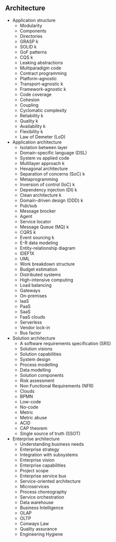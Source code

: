 ## Architecture

- Application structure
  - Modularity
  - Components
  - Directories
  - GRASP k
  - SOLID k
  - GoF patterns
  - CQS k
  - Leaking abstractions
  - Multiparadigm code
  - Contract programming
  - Platform-agnostic
  - Transport-agnostic k
  - Framework-agnostic k
  - Code coverage
  - Cohesion
  - Coupling
  - Cyclomatic complexity
  - Reliability k
  - Quality k
  - Availability k
  - Flexibility k
  - Law of Demeter (LoD)
- Application architecture
  - Isolation between layer
  - Domain-specific language (DSL)
  - System vs applied code
  - Multilayer approach k
  - Hexagonal architecture
  - Separation of concerns (SoC) k
  - Metaprogramming
  - Inversion of control (IoC) k
  - Dependency injection (DI) k
  - Clean architecture k
  - Domain-driven design (DDD) k
  - Pub/sub
  - Message brocker
  - Agent
  - Service locator
  - Message Queue (MQ) k
  - CQRS k
  - Event sourcing k
  - E-R data modeling
  - Entity-relationship diagram
  - IDEF1X
  - UML
  - Work breakdown structure
  - Budget estimation
  - Distributed systems
  - High-intensive computing
  - Load balancing
  - Gateways
  - On-premises
  - IaaS
  - PaaS
  - SaaS
  - FaaS clouds
  - Serverless
  - Vendor lock-in
  - Bus factor
- Solution architecture
  - A software requirements specification (SRS)
  - Solution visions
  - Solution capabilities
  - System design
  - Process modelling
  - Data modelling
  - Solution components
  - Risk assessment
  - Non Functional Requirements (NFR)
  - Clouds
  - BPMN
  - Low-code
  - No-code
  - Metric
  - Metric abuse
  - ACID
  - CAP theorem
  - Single source of truth (SSOT)
- Enterprise architecture
  - Understanding business needs
  - Enterprise strategy
  - Integration with subsystems
  - Enterprise vision
  - Enterprise capabilities
  - Project scope
  - Enterprise service bus
  - Service-oriented architecture
  - Microservices
  - Process choreography
  - Service orchestration
  - Data warehouse
  - Business Intelligence
  - OLAP
  - OLTP
  - Conways Law
  - Quality assurance
  - Engineering Hygiene
